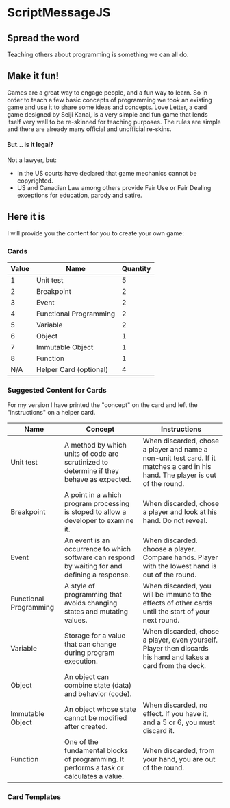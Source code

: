 # ScriptMessageJS

## Spread the word

Teaching others about programming is something we can all do.

## Make it fun!

Games are a great way to engage people, and a fun way to learn. So in order to teach a few basic concepts of programming we took an existing game and use it to share some ideas and concepts.
Love Letter, a card game designed by Seiji Kanai, is a very simple and fun game that lends itself very well to be re-skinned for teaching purposes. The rules are simple and there are already many official and unofficial re-skins.

#### But... is it legal?
Not a lawyer, but:
- In the US courts have declared that game mechanics cannot be copyrighted.
- US and Canadian Law among others provide Fair Use or Fair Dealing exceptions for education, parody and satire.

## Here it is

I will provide you the content for you to create your own game:

### Cards
| Value | Name | Quantity |
|---|---|---|
| 1 | Unit test | 5 |
| 2 | Breakpoint | 2 |
| 3 | Event | 2 |
| 4 | Functional Programming | 2 |
| 5 | Variable | 2 |
| 6 | Object | 1 |
| 7 | Immutable Object | 1 |
| 8 | Function  | 1 |
| N/A | Helper Card (optional) | 4 |


### Suggested Content for Cards
For my version I have printed the "concept" on the card and left the "instructions" on a helper card.

| Name | Concept | Instructions |
|---|---|---|
| Unit test | A method by which units of code are scrutinized to determine if they behave as expected. | When discarded, chose a player and name a non-unit test card. If it matches a card in his hand. The player is out of the round. |
| Breakpoint | A point in a which program processing is stoped to allow a developer to examine it. | When discarded, chose a player and look at his hand. Do not reveal. |
| Event | An event is an occurrence to which software can respond by waiting for and defining a response. | When discarded. choose a player. Compare hands. Player with the lowest hand is out of the round. |
| Functional Programming | A style of programming that avoids changing states and mutating values. | When discarded, you will be immune to the effects of other cards until the start of your next round. |
| Variable | Storage for a value that can change during program execution. | When discarded, chose a player, even yourself. Player then discards his hand and takes a card from the deck. |
| Object | An object can combine state (data) and behavior (code). |  |
| Immutable Object | An object whose state cannot be modified after created. | When discarded, no effect. If you have it, and a 5 or 6, you must discard it. |
| Function |  One of the fundamental blocks of programming. It performs a task or calculates a value. | When discarded, from your hand, you are out of the round. |


### Card Templates
